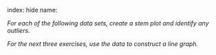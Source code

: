 index: hide
name: 

 *For each of the following data sets, create a stem plot and identify any outliers.*

 *For the next three exercises, use the data to construct a line graph.*

